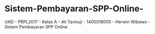 # Sistem-Pembayaran-SPP-Online-
UAD - PRPL2017 - Kelas A - Ali Tarmuji - 1400018005 - Herwin Wibowo - Sistem Pembayaran SPP Online
